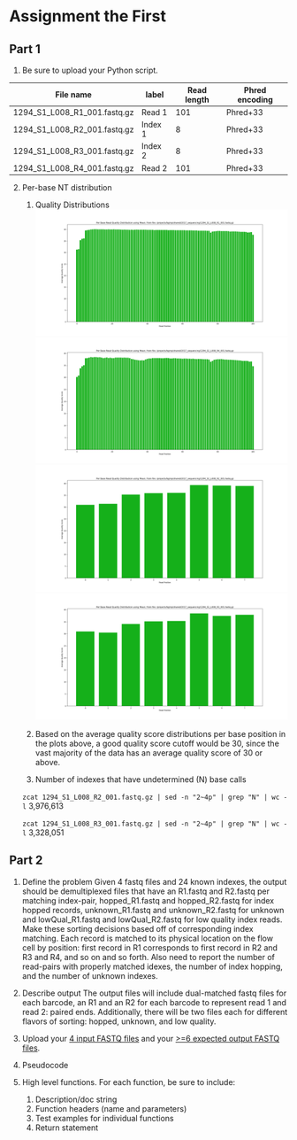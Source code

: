 # Assignment the First

## Part 1
1. Be sure to upload your Python script.

| File name | label | Read length | Phred encoding |
|---|---|---|---|
| 1294_S1_L008_R1_001.fastq.gz | Read 1 | 101 | Phred+33 |
| 1294_S1_L008_R2_001.fastq.gz | Index 1 | 8 | Phred+33 |
| 1294_S1_L008_R3_001.fastq.gz | Index 2 | 8 | Phred+33 |
| 1294_S1_L008_R4_001.fastq.gz | Read 2 | 101 | Phred+33 |

2. Per-base NT distribution

    1. Quality Distributions
    ![r1](./r1_dist.png)
    ![r2](./r2_dist.png)
    ![r3](./r3_dist.png)
    ![r4](./r4_dist.png)

    2. Based on the average quality score distributions per base position in the plots above, a good quality score cutoff would be 30, since the vast majority of the data has an average quality score of 30 or above.

    3. Number of indexes that have undetermined (N) base calls

    ```zcat 1294_S1_L008_R2_001.fastq.gz | sed -n "2~4p" | grep "N" | wc -l```
    3,976,613

    ```zcat 1294_S1_L008_R3_001.fastq.gz | sed -n "2~4p" | grep "N" | wc -l```
    3,328,051

    
## Part 2

1. Define the problem
Given 4 fastq files and 24 known indexes, the output should be demultiplexed files that
have an R1.fastq and R2.fastq per matching index-pair, hopped_R1.fastq and hopped_R2.fastq for index
hopped records, unknown_R1.fastq and unknown_R2.fastq for unknown and lowQual_R1.fastq and lowQual_R2.fastq
for low quality index reads. Make these sorting decisions based off of corresponding index matching. Each 
record is matched to its physical location on the flow cell by position: first record in R1 corresponds to 
first record in R2 and R3 and R4, and so on and so forth. Also need to report the number of read-pairs with properly matched idexes, the number of index hopping, and the number of unknown indexes.

2. Describe output
The output files will include dual-matched fastq files for each barcode, an R1 and an R2 for each barcode to 
represent read 1 and read 2: paired ends. Additionally, there will be two files each for different flavors of
sorting: hopped, unknown, and low quality.

3. Upload your [4 input FASTQ files](../TEST-input_FASTQ) and your [>=6 expected output FASTQ files](../TEST-output_FASTQ).

4. Pseudocode

5. High level functions. For each function, be sure to include:
    1. Description/doc string
    2. Function headers (name and parameters)
    3. Test examples for individual functions
    4. Return statement
